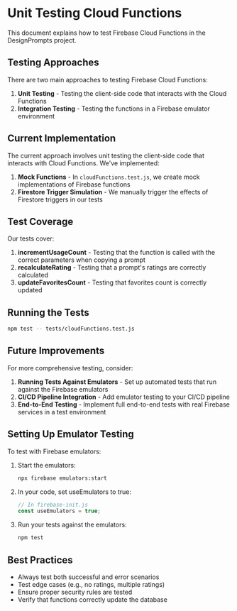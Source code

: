 # Unit Testing Cloud Functions

This document explains how to test Firebase Cloud Functions in the DesignPrompts project.

## Testing Approaches

There are two main approaches to testing Firebase Cloud Functions:

1. **Unit Testing** - Testing the client-side code that interacts with the Cloud Functions
2. **Integration Testing** - Testing the functions in a Firebase emulator environment

## Current Implementation

The current approach involves unit testing the client-side code that interacts with Cloud Functions. We've implemented:

1. **Mock Functions** - In `cloudFunctions.test.js`, we create mock implementations of Firebase functions
2. **Firestore Trigger Simulation** - We manually trigger the effects of Firestore triggers in our tests

## Test Coverage

Our tests cover:

1. **incrementUsageCount** - Testing that the function is called with the correct parameters when copying a prompt
2. **recalculateRating** - Testing that a prompt's ratings are correctly calculated
3. **updateFavoritesCount** - Testing that favorites count is correctly updated

## Running the Tests

```bash
npm test -- tests/cloudFunctions.test.js
```

## Future Improvements

For more comprehensive testing, consider:

1. **Running Tests Against Emulators** - Set up automated tests that run against the Firebase emulators
2. **CI/CD Pipeline Integration** - Add emulator testing to your CI/CD pipeline
3. **End-to-End Testing** - Implement full end-to-end tests with real Firebase services in a test environment

## Setting Up Emulator Testing

To test with Firebase emulators:

1. Start the emulators:

   ```bash
   npx firebase emulators:start
   ```

2. In your code, set useEmulators to true:

   ```javascript
   // In firebase-init.js
   const useEmulators = true;
   ```

3. Run your tests against the emulators:

   ```bash
   npm test
   ```

## Best Practices

- Always test both successful and error scenarios
- Test edge cases (e.g., no ratings, multiple ratings)
- Ensure proper security rules are tested
- Verify that functions correctly update the database
